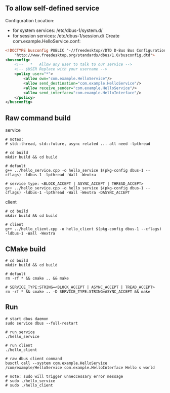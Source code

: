 
## To allow self-defined service
Configuration Location:
- for system services: /etc/dbus-1/system.d/
- for session services: /etc/dbus-1/session.d/
Create com.example.HelloService.conf:
```xml
<!DOCTYPE busconfig PUBLIC "-//freedesktop//DTD D-Bus Bus Configuration 1.0//EN"
    "http://www.freedesktop.org/standards/dbus/1.0/busconfig.dtd">
<busconfig>
    <!--   *   Allow any user to talk to our service -->
    <!-- $USER Replace with your username -->
    <policy user="*">
        <allow own="com.example.HelloService"/>
        <allow send_destination="com.example.HelloService"/>
        <allow receive_sender="com.example.HelloService"/>
        <allow send_interface="com.example.HelloInterface"/>
    </policy>
</busconfig>
```

## Raw command build
service
```console
# notes:
# std::thread, std::future, async related ... all need -lpthread

# cd build
mkdir build && cd build

# default
g++ ../hello_service.cpp -o hello_service $(pkg-config dbus-1 --cflags) -ldbus-1 -lpthread -Wall -Wextra

# service type: <BLOCK_ACCEPT | ASYNC_ACCEPT | THREAD_ACCEPT>
g++ ../hello_service.cpp -o hello_service $(pkg-config dbus-1 --cflags) -ldbus-1 -lpthread -Wall -Wextra -DASYNC_ACCEPT
```
client
```console
# cd build
mkdir build && cd build

# client
g++ ../hello_client.cpp -o hello_client $(pkg-config dbus-1 --cflags) -ldbus-1 -Wall -Wextra
```

## CMake build
```console
# cd build
mkdir build && cd build

# default
rm -rf * && cmake .. && make

# SERVICE_TYPE:STRING=<BLOCK_ACCEPT | ASYNC_ACCEPT | TREAD_ACCEPT>
rm -rf * && cmake .. -D SERVICE_TYPE:STRING=ASYNC_ACCEPT && make
```

## Run
```console
# start dbus daemon
sudo service dbus --full-restart

# run service
./hello_service

# run client
./hello_client

# raw dbus client command
busctl call --system com.example.HelloService /com/example/HelloService com.example.HelloInterface Hello s world

# note: sudo will trigger unneccessary error message
# sudo ./hello_service
# sudo ./hello_client
```
